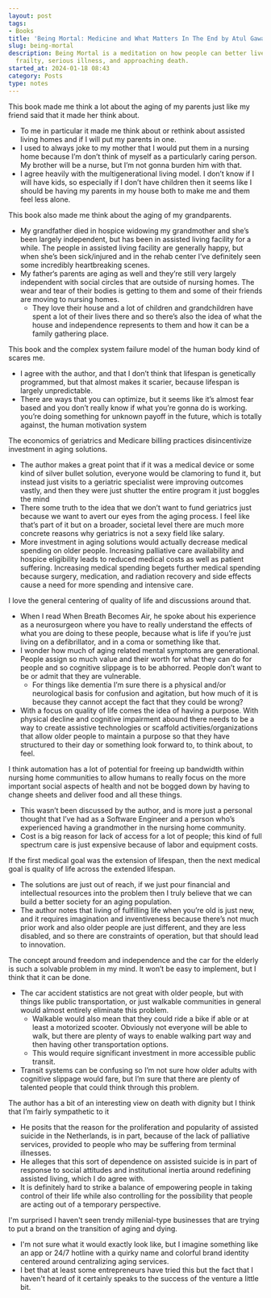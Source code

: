 ```yaml
---
layout: post
tags:
- Books
title: 'Being Mortal: Medicine and What Matters In The End by Atul Gawande'
slug: being-mortal
description: Being Mortal is a meditation on how people can better live with age-related
  frailty, serious illness, and approaching death.
started_at: 2024-01-18 08:43
category: Posts
type: notes
---
```


This book made me think a lot about the aging of my parents just like my friend said that it made her think about. 
* To me in particular it made me think about or rethink about assisted living homes and if I will put my parents in one.
* I used to always joke to my mother that I would put them in a nursing home because I’m don’t think of myself as a particularly caring person. My brother will be a nurse, but I’m not gonna burden him with that. 
* I agree heavily with the multigenerational living model. I don’t know if I will have kids, so especially if I don’t have children then it seems like I should be having my parents in my house both to make me and them feel less alone.

This book also made me think about the aging of my grandparents. 
* My grandfather died in hospice widowing my grandmother and she’s been largely independent, but has been in assisted living facility for a while. The people in assisted living facility are generally happy, but when she’s been sick/injured and in the rehab center I’ve definitely seen some incredibly heartbreaking scenes.
* My father‘s parents are aging as well and they’re still very largely independent with social circles that are outside of nursing homes. The wear and tear of their bodies is getting to them and some of their friends are moving to nursing homes. 
    * They love their house and a lot of children and grandchildren have spent a lot of their lives there and so there’s also the idea of what the house and independence represents to them and how it can be a family gathering place.

This book and the complex system failure model of the human body kind of scares me. 
* I agree with the author, and that I don’t think that lifespan is genetically programmed, but that almost makes it scarier, because lifespan is largely unpredictable. 
* There are ways that you can optimize, but it seems like it’s almost fear based and you don’t really know if what you’re gonna do is working. you’re doing something for unknown payoff in the future, which is totally against, the human motivation system

The economics of geriatrics and Medicare billing practices disincentivize investment in aging solutions.
* The author makes a great point that if it was a medical device or some kind of silver bullet solution, everyone would be clamoring to fund it, but instead just visits to a geriatric specialist were improving outcomes vastly, and then they were just shutter the entire program it just boggles the mind
* There some truth to the idea that we don’t want to fund geriatrics just because we want to avert our eyes from the aging process. I feel like that’s part of it but on a broader, societal level there are much more concrete reasons why geriatrics is not a sexy field like salary.
* More investment in aging solutions would actually decrease medical spending on older people. Increasing palliative care availability and hospice eligibility leads to reduced medical costs as well as patient suffering. Increasing medical spending begets further medical spending because surgery, medication, and radiation recovery and side effects cause a need for more spending and intensive care.

I love the general centering of quality of life and discussions around that.
* When I read When Breath Becomes Air, he spoke about his experience as a neurosurgeon where you have to really understand the effects of what you are doing to these people, because what is life if you’re just living on a defibrillator, and in a coma or something like that.
* I wonder how much of aging related mental symptoms are generational. People assign so much value and their worth for what they can do for people and so cognitive slippage is to be abhorred. People don’t want to be or admit that they are vulnerable.
    * For things like dementia I’m sure there is a physical and/or neurological basis for confusion and agitation, but how much of it is  because they cannot accept the fact that they could be wrong?
* With a focus on quality of life comes the idea of having a purpose. With physical decline and cognitive impairment abound there needs to be a way to create assistive technologies or scaffold activities/organizations that allow older people to maintain a purpose so that they have structured to their day or something look forward to, to think about, to feel.

I think automation has a lot of potential for freeing up bandwidth within nursing home communities to allow humans to really focus on the more important social aspects of health and not be bogged down by having to change sheets and deliver food and all these things.
* This wasn’t been discussed by the author, and is more just a personal thought that I’ve had as a Software Engineer and a person who’s experienced having a grandmother in the nursing home community.
* Cost is a big reason for lack of access for a lot of people; this kind of full spectrum care is just expensive because of labor and equipment costs.

If the first medical goal was the extension of lifespan, then the next medical goal is quality of life across the extended lifespan.
* The solutions are just out of reach, if we just pour financial and intellectual resources into the problem then I truly believe that we can build a better society for an aging population.
* The author notes that living of fulfilling life when you’re old is just new, and it requires imagination and inventiveness because there’s not much prior work and also older people are just different, and they are less disabled, and so there are constraints of operation, but that should lead to innovation.

The concept around freedom and independence and the car for the elderly is such a solvable problem in my mind. It won’t be easy to implement, but I think that it can be done.
* The car accident statistics are not great with older people, but with things like public transportation, or just walkable communities in general would almost entirely eliminate this problem.
    * Walkable would also mean that they could ride a bike if able or at least a motorized scooter. Obviously not everyone will be able to walk, but there are plenty of ways to enable walking part way and then having other transportation options.
    * This would require significant investment in more accessible public transit.
* Transit systems can be confusing so I’m not sure how older adults with cognitive slippage would fare, but I’m sure that there are plenty of talented people that could think through this problem.

The author has a bit of an interesting view on death with dignity but I think that I’m fairly sympathetic to it
* He posits that the reason for the proliferation and popularity of assisted suicide in the Netherlands, is in part, because of the lack of palliative services, provided to people who may be suffering from terminal illnesses.
* He alleges that this sort of dependence on assisted suicide is in part of response to social attitudes and institutional inertia around redefining assisted living, which I do agree with.
* It is definitely hard to strike a balance of empowering people in taking control of their life while also controlling for the possibility that people are acting out of a temporary perspective.

I'm surprised I haven't seen trendy millenial-type businesses that are trying to put a brand on the transition of aging and dying.
* I'm not sure what it would exactly look like, but I imagine something like an app or 24/7 hotline with a quirky name and colorful brand identity centered around centralizing aging services.
* I bet that at least some entrepreneurs have tried this but the fact that I haven't heard of it certainly speaks to the success of the venture a little bit.